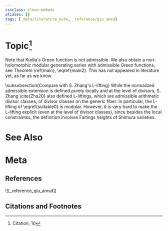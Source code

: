 ```yaml
---
cssclass: clean-embeds
aliases: []
tags: [_meta/literature_note, _reference/qiu_amsd]
---
```

# Topic[^1]


Note that Kudla's Green function is not admissible.     We also obtain a non-holomorphic modular generating series with admissible Green functions, see Theorem \ref{main}, \eqref{main2}.
This has not appeared in literature yet, as far as we know.


\subsubsection{Compare with S. Zhang's  $\mathsf{L}$-lifting}
While  the normalized admissible extension is defined purely locally and at the level of divisors,  S. Zhang  \cite{Zha20}  also defined $\mathsf{L}$-liftings, which are admissible arithmetic divisor classes, of divisor classes on the generic fiber. 
In particular, the  $\mathsf{L}$-lifting of \eqref{suitable0} is modular. 
However, it is very hard to make the $\mathsf{L}$-lifting explicit (even at the level of divisor classes), since  besides the local constraintss, 
the definition  involves   Faltings heights of Shimura varieties. 



# See Also

# Meta
## References
![[_reference_qiu_amsd]]


## Citations and Footnotes
[^1]: Citation, 10